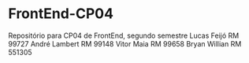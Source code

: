 # FrontEnd-CP04
Repositório para CP04 de FrontEnd, segundo semestre
Lucas Feijó RM 99727
André Lambert RM 99148
Vitor Maia RM 99658
Bryan Willian RM 551305
